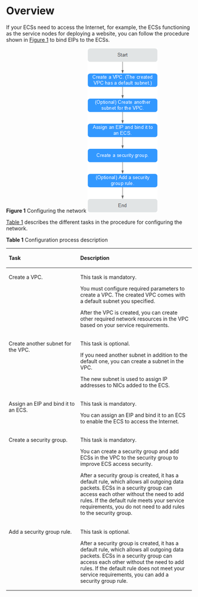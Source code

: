 # Overview<a name="en-us_topic_0030969447"></a>

If your ECSs need to access the Internet, for example, the ECSs functioning as the service nodes for deploying a website, you can follow the procedure shown in  [Figure 1](#fe457c1ec47c84d6fa3b87210d5b284eb)  to bind EIPs to the ECSs.

**Figure  1**  Configuring the network<a name="fe457c1ec47c84d6fa3b87210d5b284eb"></a>
![](figures/configuring-the-network-0.png "Configuring the network")

[Table 1](#t5143cea7d59f4c31b1c56ab35e86f71f)  describes the different tasks in the procedure for configuring the network.

**Table  1**  Configuration process description

<a name="t5143cea7d59f4c31b1c56ab35e86f71f"></a><table><thead align="left"><tr id="rd46fbe417c1a4d4196d4ae976649caa7"><th class="cellrowborder" valign="top" width="38.53%" id="mcps1.2.3.1.1"><p id="aa20c8817f67b40d3ba27b78629516d3f"><a name="aa20c8817f67b40d3ba27b78629516d3f"></a><a name="aa20c8817f67b40d3ba27b78629516d3f"></a>Task</p>
</th>
<th class="cellrowborder" valign="top" width="61.47%" id="mcps1.2.3.1.2"><p id="a0eea81e5c6a947d5915bafe07f886ac8"><a name="a0eea81e5c6a947d5915bafe07f886ac8"></a><a name="a0eea81e5c6a947d5915bafe07f886ac8"></a>Description</p>
</th>
</tr>
</thead>
<tbody><tr id="rf8fbae6a398f4e658e2c6ad68527ef96"><td class="cellrowborder" valign="top" width="38.53%" headers="mcps1.2.3.1.1 "><p id="aa349144332da440893bf0db301c34664"><a name="aa349144332da440893bf0db301c34664"></a><a name="aa349144332da440893bf0db301c34664"></a>Create a VPC.</p>
</td>
<td class="cellrowborder" valign="top" width="61.47%" headers="mcps1.2.3.1.2 "><p id="abba0097b4ec3474cad85f4b948a9b7a9"><a name="abba0097b4ec3474cad85f4b948a9b7a9"></a><a name="abba0097b4ec3474cad85f4b948a9b7a9"></a>This task is mandatory.</p>
<p id="a597e557ba50f49e88bda01564ff87856"><a name="a597e557ba50f49e88bda01564ff87856"></a><a name="a597e557ba50f49e88bda01564ff87856"></a>You must configure required parameters to create a VPC. The created VPC comes with a default subnet you specified.</p>
<p id="af7d0dddd13744702a347bb7c2e03980a"><a name="af7d0dddd13744702a347bb7c2e03980a"></a><a name="af7d0dddd13744702a347bb7c2e03980a"></a>After the VPC is created, you can create other required network resources in the VPC based on your service requirements.</p>
</td>
</tr>
<tr id="rfa3546e7a13e43fa87b2259e5b952714"><td class="cellrowborder" valign="top" width="38.53%" headers="mcps1.2.3.1.1 "><p id="a6ee2e9edbf2a4a9c93b4dcaffdb3e8b2"><a name="a6ee2e9edbf2a4a9c93b4dcaffdb3e8b2"></a><a name="a6ee2e9edbf2a4a9c93b4dcaffdb3e8b2"></a>Create another subnet for the VPC.</p>
</td>
<td class="cellrowborder" valign="top" width="61.47%" headers="mcps1.2.3.1.2 "><p id="a47cd6268a7164960a92b63757bd0b1a3"><a name="a47cd6268a7164960a92b63757bd0b1a3"></a><a name="a47cd6268a7164960a92b63757bd0b1a3"></a>This task is optional.</p>
<p id="a6ca8d784e8f34738b857bcfb9c6a8b1a"><a name="a6ca8d784e8f34738b857bcfb9c6a8b1a"></a><a name="a6ca8d784e8f34738b857bcfb9c6a8b1a"></a>If you need another subnet in addition to the default one, you can create a subnet in the VPC.</p>
<p id="ad8cd630dc83c4a7ba9d022fdb3fdd175"><a name="ad8cd630dc83c4a7ba9d022fdb3fdd175"></a><a name="ad8cd630dc83c4a7ba9d022fdb3fdd175"></a>The new subnet is used to assign IP addresses to NICs added to the ECS.</p>
</td>
</tr>
<tr id="r570769dc55e84514a7b4217d6a543930"><td class="cellrowborder" valign="top" width="38.53%" headers="mcps1.2.3.1.1 "><p id="acbb18772996c44fcab4e46dfcdd0dca0"><a name="acbb18772996c44fcab4e46dfcdd0dca0"></a><a name="acbb18772996c44fcab4e46dfcdd0dca0"></a>Assign an EIP and bind it to an ECS.</p>
</td>
<td class="cellrowborder" valign="top" width="61.47%" headers="mcps1.2.3.1.2 "><p id="a03804715572c499a8a869ad68fa0305e"><a name="a03804715572c499a8a869ad68fa0305e"></a><a name="a03804715572c499a8a869ad68fa0305e"></a>This task is mandatory.</p>
<p id="a575b5f3fe254423ca89924fa8061b398"><a name="a575b5f3fe254423ca89924fa8061b398"></a><a name="a575b5f3fe254423ca89924fa8061b398"></a>You can assign an EIP and bind it to an ECS to enable the ECS to access the Internet.</p>
</td>
</tr>
<tr id="r06afc77d8ba84443a76bdfc23a58a1f5"><td class="cellrowborder" valign="top" width="38.53%" headers="mcps1.2.3.1.1 "><p id="a6c372f1677c2471c911944ac62db73a6"><a name="a6c372f1677c2471c911944ac62db73a6"></a><a name="a6c372f1677c2471c911944ac62db73a6"></a>Create a security group.</p>
</td>
<td class="cellrowborder" valign="top" width="61.47%" headers="mcps1.2.3.1.2 "><p id="ac13a8ad697774a8ba46bbac1947099c2"><a name="ac13a8ad697774a8ba46bbac1947099c2"></a><a name="ac13a8ad697774a8ba46bbac1947099c2"></a>This task is mandatory.</p>
<p id="aa426a5288a00433baa21e6b3f1fcb1e3"><a name="aa426a5288a00433baa21e6b3f1fcb1e3"></a><a name="aa426a5288a00433baa21e6b3f1fcb1e3"></a>You can create a security group and add ECSs&nbsp;in the VPC to the security group to improve&nbsp;ECS access security.</p>
<p id="a898dd82e685844b2bb3d09c12183e878"><a name="a898dd82e685844b2bb3d09c12183e878"></a><a name="a898dd82e685844b2bb3d09c12183e878"></a>After a security group is created, it has a default rule, which allows all outgoing data packets. ECSs in a security group can access each other without the need to add rules. If the default rule meets your service requirements, you do not need to add rules to the security group.</p>
</td>
</tr>
<tr id="ra03bfe4215784be6ae0234c29961410b"><td class="cellrowborder" valign="top" width="38.53%" headers="mcps1.2.3.1.1 "><p id="a341ecd75565440b598f9ab7c9b6b9e1b"><a name="a341ecd75565440b598f9ab7c9b6b9e1b"></a><a name="a341ecd75565440b598f9ab7c9b6b9e1b"></a>Add a security group rule.</p>
</td>
<td class="cellrowborder" valign="top" width="61.47%" headers="mcps1.2.3.1.2 "><p id="aa73e2da8a7bd4c2f8966de571f359e41"><a name="aa73e2da8a7bd4c2f8966de571f359e41"></a><a name="aa73e2da8a7bd4c2f8966de571f359e41"></a>This task is optional.</p>
<p id="a45a897f64ea544e3aad7cf250d35cdd0"><a name="a45a897f64ea544e3aad7cf250d35cdd0"></a><a name="a45a897f64ea544e3aad7cf250d35cdd0"></a>After a security group is created, it has a default rule, which allows all outgoing data packets. ECSs in a security group can access each other without the need to add rules. If the default rule does not meet your service requirements, you can add a security group rule.</p>
</td>
</tr>
</tbody>
</table>

